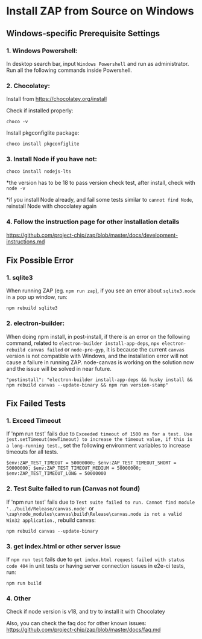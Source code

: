 # Install ZAP from Source on Windows

## Windows-specific Prerequisite Settings

### 1. Windows Powershell:

In desktop search bar, input `Windows Powershell` and run as administrator. Run all the following commands inside Powershell.

### 2. Chocolatey:

Install from https://chocolatey.org/install

Check if installed properly:
```
choco -v
```
Install pkgconfiglite package:
```
choco install pkgconfiglite
```

### 3. Install Node if you have not:
```
choco install nodejs-lts
```
*the version has to be 18 to pass version check test, after install, check with `node -v`

*if you install Node already, and fail some tests similar to `cannot find Node`, reinstall Node with chocolatey again

### 4. Follow the instruction page for other installation details

https://github.com/project-chip/zap/blob/master/docs/development-instructions.md

## Fix Possible Error

### 1. sqlite3

When running ZAP (eg. `npm run zap`), if you see an error about `sqlite3.node` in a pop up window, run:
```
npm rebuild sqlite3
```

### 2. electron-builder:

When doing npm install, in post-install, if there is an error on the following command, related to `electron-builder install-app-deps`, `npx electron-rebuild canvas failed` or `node-pre-gyp`, it is because the current `canvas` version is not compatible with Windows, and the installation error will not cause a failure in running ZAP. node-canvas is working on the solution now and the issue will be solved in near future.
```
"postinstall": "electron-builder install-app-deps && husky install && npm rebuild canvas --update-binary && npm run version-stamp"
```

## Fix Failed Tests

### 1. Exceed Timeout

If 'npm run test' fails due to `Exceeded timeout of 1500 ms for a test. Use jest.setTimeout(newTimeout) to increase the timeout value, if this is a long-running test.`, set the following environment variables to increase timeouts for all tests.
```
$env:ZAP_TEST_TIMEOUT = 50000000; $env:ZAP_TEST_TIMEOUT_SHORT = 50000000; $env:ZAP_TEST_TIMEOUT_MEDIUM = 50000000; $env:ZAP_TEST_TIMEOUT_LONG = 50000000
```

### 2. Test Suite failed to run (Canvas not found)

If 'npm run test' fails due to `Test suite failed to run. Cannot find module '../build/Release/canvas.node'` or `\zap\node_modules\canvas\build\Release\canvas.node is not a valid Win32 application.`, rebuild canvas:
```
npm rebuild canvas --update-binary
```

### 3. get index.html or other server issue

If `npm run test` fails due to `get index.html request failed with status code 404` in unit tests or having server connection issues in e2e-ci tests, run:
```
npm run build
```

### 4. Other

Check if node version is v18, and try to install it with Chocolatey

Also, you can check the faq doc for other known issues: https://github.com/project-chip/zap/blob/master/docs/faq.md